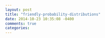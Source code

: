 ```yaml
---
layout: post
title: "friendly-probability-distributions"
date: 2014-10-23 10:35:08 -0400
comments: true
categories: 
---
```


